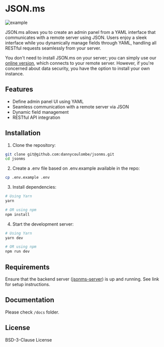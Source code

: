 # JSON.ms

![example](https://json.ms/meta-preview.jpg "Title")

JSON.ms allows you to create an admin panel from a YAML interface that communicates with a remote server using JSON. Users enjoy a sleek interface while you dynamically manage fields through YAML, handling all RESTful requests seamlessly from your server.

You don't need to install JSON.ms on your server; you can simply use our [online version](https://json.ms), which connects to your remote server. However, if you're concerned about data security, you have the option to install your own instance.

## Features
- Define admin panel UI using YAML
- Seamless communication with a remote server via JSON
- Dynamic field management
- RESTful API integration

## Installation

1. Clone the repository:
```sh
git clone git@github.com:dannycoulombe/jsonms.git
cd jsonms
```

2. Create a .env file based on .env.example available in the repo:
```sh
cp .env.example .env
```

3. Install dependencies:
```sh
# Using Yarn
yarn

# OR using npm
npm install
```

4. Start the development server:
```sh
# Using Yarn
yarn dev

# OR using npm
npm run dev
```

## Requirements
Ensure that the backend server ([jsonms-server](https://github.com/JSON-ms/server)) is up and running. See link for setup instructions.

## Documentation

Please check `/docs` folder.

## License
BSD-3-Clause License
